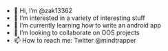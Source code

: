 - 👋 Hi, I’m @zak13362
- 👀 I’m interested in a variety of interesting stuff
- 🌱 I’m currently learning how to write an android app
- 💞️ I’m looking to collaborate on OOS projects
- 📫 How to reach me: Twitter @mindtrapper

<!---
zak13362/zak13362 is a ✨ special ✨ repository because its `README.md` (this file) appears on your GitHub profile.
You can click the Preview link to take a look at your changes.
--->
